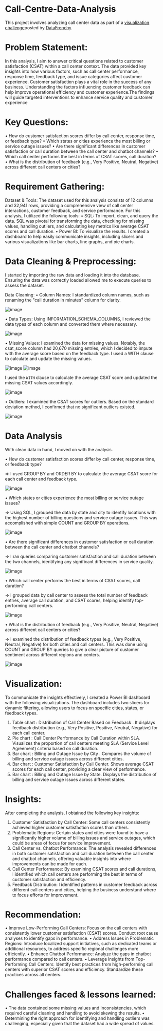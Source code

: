 # Call-Centre-Data-Analysis
This project involves analyzing call center data as part of a [visualization challenge](https://www.linkedin.com/posts/datafrenchy-academy_the-next-datafrenchy-academy-data-challenge-activity)posted by [DataFrenchy](https://www.datafrenchy.com/).

# Problem Statement:
In this analysis, I aim to answer critical questions related to customer satisfaction (CSAT) within a call center context. The data provided key insights into how various factors, such as call center performance, response time, feedback type, and issue categories affect customer experience. Customer satisfaction plays a vital role in the success of any business. Understanding the factors influencing customer feedback can help improve operational efficiency and customer experience.The findings will guide targeted interventions to enhance service quality and customer experience


# Key Questions:
•	How do customer satisfaction scores differ by call center, response time, or feedback type?
•	Which states or cities experience the most billing or service outage issues?
•	Are there significant differences in customer satisfaction or call duration between the call center and chatbot channels?
•	Which call center performs the best in terms of CSAT scores, call duration?
•	What is the distribution of feedback (e.g., Very Positive, Neutral, Negative) across different call centers or cities?


# Requirement Gathering: 
Dataset & Tools:
The dataset used for this analysis consists of 12 columns and 32,941 rows, providing a comprehensive view of call center interactions, customer feedback, and service performance. 
For this analysis, I utilized the following tools:
•	SQL: To import, clean, and query the data. SQL was pivotal for transforming the data, checking for missing values, handling outliers, and calculating key metrics like average CSAT scores and call duration.
•	Power BI: To visualize the results. I created a dashboard to help easily communicate insights, including slicers and various visualizations like bar charts, line graphs, and pie charts.

# Data Cleaning & Preprocessing:
I started by importing the raw data and loading it into the database. Ensuring the data was correctly loaded allowed me to execute queries to assess the dataset.

Data Cleaning:
• Column Names: I standardized column names, such as renaming the "call duration in minutes" column for clarity.

![image](https://github.com/user-attachments/assets/2e7346e0-ad01-46aa-bc2b-0ca987500b35)


• Data Types: Using INFORMATION_SCHEMA_COLUMNS,  I reviewed the data types of each column and converted them where necessary.

 
![image](https://github.com/user-attachments/assets/b83ecf51-e80d-474c-884c-0545fa9fc4ac)


• Missing Values: I examined the data for missing values. Notably, the csat_score column had 20,670 missing entries, which I decided to impute with the average score based on the feedback type. I used a WITH clause to calculate and update the missing values.

![image](https://github.com/user-attachments/assets/d1da401a-1953-4dcd-ba13-af02331453eb)
![image](https://github.com/user-attachments/assets/39addfb1-2feb-4132-a7a9-d091c30435bb)

I used the `WITH` clause to calculate the average CSAT score and updated the missing CSAT values accordingly.

![image](https://github.com/user-attachments/assets/7dae1d44-24a8-40b1-b799-ea5652495060)

• Outliers: I examined the CSAT scores for outliers. Based on the standard deviation method, I confirmed that no significant outliers existed.

![image](https://github.com/user-attachments/assets/fac35058-1237-4dc8-8a7e-defb8505c60c)


# Data Analysis
With clean data in hand, I moved on with the analysis.

• How do customer satisfaction scores differ by call center, response time, or feedback type?

=> I used GROUP BY and ORDER BY  to calculate the average CSAT score for each call center and feedback type.

![image](https://github.com/user-attachments/assets/37bb65a7-05e6-4c2a-8800-d249908aa8c5)


•   Which states or cities experience the most billing or service outage issues?	

=> Using SQL, I grouped the data by state and city to identify locations with the highest number of billing questions and service outage issues. This was accomplished with simple COUNT and GROUP BY operations.

![image](https://github.com/user-attachments/assets/8e9ccb86-9668-4abf-ad99-ef4ee2e8cccb)


•  Are there significant differences in customer satisfaction or call duration between the call center and chatbot channels?									

=> I ran queries comparing customer satisfaction and call duration between the two channels, identifying any significant differences in service quality.


![image](https://github.com/user-attachments/assets/209b1649-57de-40ab-9e24-60b692b10457)


•  Which call center performs the best in terms of CSAT scores, call duration?	

=> I grouped data by call center to assess the total number of feedback entries, average call duration, and CSAT scores, helping identify top-performing call centers.

![image](https://github.com/user-attachments/assets/94a62a5e-6401-463e-a42c-1d9533954095)


•  What is the distribution of feedback (e.g., Very Positive, Neutral, Negative) across different call centers or cities?	

=> I examined the distribution of feedback types (e.g., Very Positive, Neutral, Negative) for both cities and call centers. This was done using COUNT and GROUP BY queries to give a clear picture of customer sentiment across different regions and centers.

![image](https://github.com/user-attachments/assets/51b2aef4-e189-458b-af1d-2fdd2aef4de3)


# Visualization:

To communicate the insights effectively, I created a Power BI dashboard with the following visualizations. The dashboard includes two slicers for dynamic filtering, allowing users to focus on specific cities, states, or feedback types.

1.	Table chart : Distribution of Call Center Based on Feedback . It displays feedback distribution (e.g., Very Positive, Positive, Neutral, Negative) for each call center.
2.	Pie chart : Call Center Performance by Call Duration within SLA. Visualizes the proportion of call centers meeting SLA (Service Level Agreement) criteria based on call duration.
3.	Bar chart : Billing and Outage Issue by City . Compares the volume of billing and service outage issues across different cities.
4.	Bar chart : Customer Satisfaction by Call Center. Shows average CSAT scores for each call center, providing a clear view of performance.
5.	Bar chart : Billing and Outage Issue by State. Displays the distribution of billing and service outage issues across different states.

# Insights:
After completing the analysis, I obtained the following key insights:
1.	Customer Satisfaction by Call Center: Some call centers consistently achieved higher customer satisfaction scores than others.
2.	Problematic Regions: Certain states and cities were found to have a significantly higher volume of billing issues and service outages, which could be areas of focus for service improvement.
3.	Call Center vs. Chatbot Performance: The analysis revealed differences in both customer satisfaction and call duration between the call center and chatbot channels, offering valuable insights into where improvements can be made for each.
4.	Call Center Performance: By examining CSAT scores and call durations, I identified which call centers are performing the best in terms of customer satisfaction and efficiency.
5.	Feedback Distribution: I identified patterns in customer feedback across different call centers and cities, helping the business understand where to focus efforts for improvement.

# Recommendation:
•	Improve Low-Performing Call Centers: Focus on the call centers with consistently lower customer satisfaction (CSAT) scores. Conduct root cause analyses to identify gaps in performance.
•	Address Issues in Problematic Regions: Introduce localized support initiatives, such as dedicated teams or additional resources, to address specific regional challenges more efficiently.
•	Enhance Chatbot Performance: Analyze the gaps in chatbot performance compared to call centers.
•	Leverage Insights from Top-Performing Call Centers: Identify best practices from high-performing call centers with superior CSAT scores and efficiency. Standardize these practices across all centers.


# Challenges faced & lessons learned:
• The data contained some missing values and inconsistencies, which required careful cleaning and handling to avoid skewing the results.
• Determining the right approach for identifying and handling outliers was challenging, especially given that the dataset had a wide spread of values.

